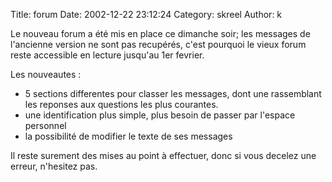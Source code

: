 Title: forum
Date: 2002-12-22 23:12:24
Category: skreel
Author: k

Le nouveau forum a été mis en place ce dimanche soir; les messages de l'ancienne version ne sont pas recupérés, c'est pourquoi le vieux forum reste accessible en lecture jusqu'au 1er fevrier.

Les nouveautes :
- 5 sections differentes pour classer les messages, dont une rassemblant les reponses aux questions les plus courantes.
- une identification plus simple, plus besoin de passer par l'espace personnel
- la possibilité de modifier le texte de ses messages

Il reste surement des mises au point à effectuer, donc si vous decelez une erreur, n'hesitez pas.